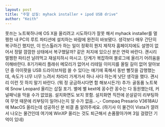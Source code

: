 ```yaml
---
layout: post
title: "주말 삽질: myhack installer + ipod USB drive"
author: "Keith"
---
```


못쓰는 노트북하나에 OS X을 올리려고 시도하다가 잘못 해서 myhack installer를 멀쩡한 내 PC의 루트 파티션에 설치하는 바람에 완전히 바보됐다.
생각보다 매우 간단히 복구하긴 했지만, 이 인스톨러가 하는 일이 정확히 뭔지 제작자 홈페이지에도 설명이 없어서 정말 깜깜한 상태에서 복구했달까? 같은 처지에 있으신 분은 연락 바란다. 괜시리 멀쩡한 파티션 날려먹고 재설치하시 마시고. 단계가 복잡하여 블로그에 올리기 어려움을 이해바란다.
8기가짜리 플래쉬 메모리가 없어서 리테일 이미지를 올릴 길이 없어 알아보던 중 아이팟을 USB 드라이브처럼 쓸 수 있다는 얘기에 혹해서 동반 뻘짓을 감행했는데, 속도가 너무 너무 느려서 차라리 가게가서 하나 사다 하는게 낫단 생각을 했다. 괜시리 이런 짓 하지 말기 바란다. (뭐 정 궁금하시다면 함 해보시든가)
추가:
골동품 노트북에 Snow Leopard 올리는 삽질 포기. 별에 별 kext에 꽁수란 꽁수는 다 동원했는데, 커널패닉을 막을 수가 없었음. 설치화면도 보지 못함. 설치화면 직전에 쏜살같이 리부팅하여 무엇 때문에 리부팅이 일어나는지 알 수가 없음..-_-
Compaq Presario V3618AU에 MacOS 올리는데 성공하신 분 비결 좀 알려주세요. (하기사 이 물건이 Vista가 깔려서 나오는 물건인데 여기에 WinXP 올리는 것도 퇴근해서 손품팔아가며 3일 걸렸던 기억이 있네)

